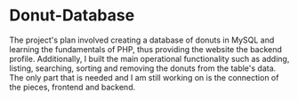 # Donut-Database

The project's plan involved creating a database of donuts in MySQL and learning the fundamentals of PHP, thus providing the website the backend profile. Additionally, I built the main operational functionality such as adding, listing, searching, sorting and removing the donuts from the table's data.
The only part that is needed and I am still working on is the connection of the pieces, frontend and backend.
